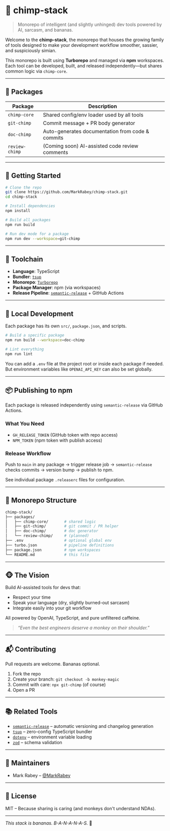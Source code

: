 # 🐒 chimp-stack

> Monorepo of intelligent (and slightly unhinged) dev tools powered by AI, sarcasm, and bananas.

Welcome to the **chimp-stack**, the monorepo that houses the growing family of tools designed to make your development workflow smoother, sassier, and suspiciously simian.

This monorepo is built using **Turborepo** and managed via **npm** workspaces. Each tool can be developed, built, and released independently—but shares common logic via `chimp-core`.

---

## 📁 Packages

| Package        | Description                                      |
| -------------- | ------------------------------------------------ |
| `chimp-core`   | Shared config/env loader used by all tools       |
| `git-chimp`    | Commit message + PR body generator               |
| `doc-chimp`    | Auto-generates documentation from code & commits |
| `review-chimp` | (Coming soon) AI-assisted code review comments   |

---

## 🚀 Getting Started

```bash
# Clone the repo
git clone https://github.com/MarkRabey/chimp-stack.git
cd chimp-stack

# Install dependencies
npm install

# Build all packages
npm run build

# Run dev mode for a package
npm run dev --workspace=git-chimp
```

---

## 🧠 Toolchain

* **Language**: TypeScript
* **Bundler**: [`tsup`](https://github.com/egoist/tsup)
* **Monorepo**: [`Turborepo`](https://turbo.build/repo)
* **Package Manager**: npm (via workspaces)
* **Release Pipeline**: [`semantic-release`](https://github.com/semantic-release/semantic-release) + GitHub Actions

---

## 🧪 Local Development

Each package has its own `src/`, `package.json`, and scripts.

```bash
# Build a specific package
npm run build --workspace=doc-chimp

# Lint everything
npm run lint
```

You can add a `.env` file at the project root or inside each package if needed. But environment variables like `OPENAI_API_KEY` can also be set globally.

---

## 📦 Publishing to npm

Each package is released independently using `semantic-release` via GitHub Actions.

### What You Need

* `GH_RELEASE_TOKEN` (GitHub token with repo access)
* `NPM_TOKEN` (npm token with publish access)

### Release Workflow

Push to `main` in any package → trigger release job → `semantic-release` checks commits → version bump → publish to npm.

See individual package `.releaserc` files for configuration.

---

## 📄 Monorepo Structure

```sh
chimp-stack/
├── packages/
│   ├── chimp-core/       # shared logic
│   ├── git-chimp/        # git commit / PR helper
│   ├── doc-chimp/        # doc generator
│   └── review-chimp/     # (planned)
├── .env                  # optional global env
├── turbo.json            # pipeline definitions
├── package.json          # npm workspaces
└── README.md             # this file
```

---

## 🐵 The Vision

Build AI-assisted tools for devs that:

* Respect your time
* Speak your language (dry, slightly burned-out sarcasm)
* Integrate easily into your git workflow

All powered by OpenAI, TypeScript, and pure unfiltered caffeine.

> *“Even the best engineers deserve a monkey on their shoulder.”*

---

## 📬 Contributing

Pull requests are welcome. Bananas optional.

1. Fork the repo
2. Create your branch: `git checkout -b monkey-magic`
3. Commit with care: `npx git-chimp` (of course)
4. Open a PR

---

## 📚 Related Tools

* [`semantic-release`](https://semantic-release.gitbook.io/) – automatic versioning and changelog generation
* [`tsup`](https://tsup.egoist.dev/) – zero-config TypeScript bundler
* [`dotenv`](https://github.com/motdotla/dotenv) – environment variable loading
* [`zod`](https://github.com/colinhacks/zod) – schema validation

---

## 🧵 Maintainers

* Mark Rabey – [@MarkRabey](https://github.com/MarkRabey)

---

## 🧸 License

MIT – Because sharing is caring (and monkeys don't understand NDAs).

---

*This stack is bananas. B-A-N-A-N-A-S.* 🍌
